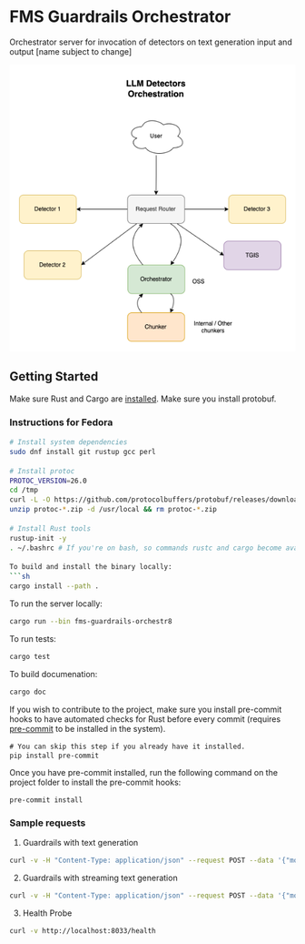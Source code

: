 # FMS Guardrails Orchestrator

Orchestrator server for invocation of detectors on text generation input and output [name subject to change]

![LLM Orchestration diagram](docs/architecture/images/llm_detector_orchestration.png "Orchestr8 Diagram")

## Getting Started

Make sure Rust and Cargo are [installed](https://doc.rust-lang.org/cargo/getting-started/installation.html).
Make sure you install protobuf.

### Instructions for Fedora
```sh
# Install system dependencies
sudo dnf install git rustup gcc perl

# Install protoc
PROTOC_VERSION=26.0
cd /tmp
curl -L -O https://github.com/protocolbuffers/protobuf/releases/download/v${PROTOC_VERSION}/protoc-${PROTOC_VERSION}-linux-x86_64.zip
unzip protoc-*.zip -d /usr/local && rm protoc-*.zip

# Install Rust tools
rustup-init -y
. ~/.bashrc # If you're on bash, so commands rustc and cargo become available.

To build and install the binary locally:
```sh
cargo install --path .
```

To run the server locally:
```sh
cargo run --bin fms-guardrails-orchestr8
```

To run tests:
```sh
cargo test
```

To build documenation:
```sh
cargo doc
```

If you wish to contribute to the project, make sure you install pre-commit hooks to have automated checks for Rust before every commit (requires [pre-commit](https://pre-commit.com) to be installed in the system).

```
# You can skip this step if you already have it installed.
pip install pre-commit
```

Once you have pre-commit installed, run the following command on the project folder to install the pre-commit hooks:
```
pre-commit install
```

### Sample requests

1. Guardrails with text generation
```bash
curl -v -H "Content-Type: application/json" --request POST --data '{"model_id": "dummy_model_id", "inputs": "dummy input"}' http://localhost:8033/api/v1/task/classification-with-text-generation
```
2. Guardrails with streaming text generation
```bash
curl -v -H "Content-Type: application/json" --request POST --data '{"model_id": "dummy_model_id", "inputs": "dummy input"}' http://localhost:8033/api/v1/task/server-streaming-classification-with-text-generation
```
3. Health Probe
```bash
curl -v http://localhost:8033/health
```

